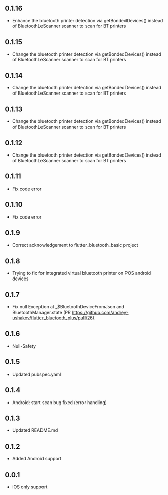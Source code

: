 ## 0.1.16

- Enhance the bluetooth printer detection via getBondedDevices() instead of BluetoothLeScanner scanner  to scan for BT printers

## 0.1.15

- Change the bluetooth printer detection via getBondedDevices() instead of BluetoothLeScanner scanner  to scan for BT printers

## 0.1.14

- Change the bluetooth printer detection via getBondedDevices() instead of BluetoothLeScanner scanner  to scan for BT printers

## 0.1.13

- Change the bluetooth printer detection via getBondedDevices() instead of BluetoothLeScanner scanner  to scan for BT printers 

## 0.1.12

- Change the bluetooth printer detection via getBondedDevices() instead of BluetoothLeScanner scanner  to scan for BT printers 

## 0.1.11

- Fix code error

## 0.1.10

- Fix code error

## 0.1.9

- Correct acknowledgement to flutter_bluetooth_basic project

## 0.1.8

- Trying to fix for integrated virtual bluetooth printer on POS android devices

## 0.1.7

- Fix null Exception at _$BluetoothDeviceFromJson and BluetoothManager.state (PR https://github.com/andrey-ushakov/flutter_bluetooth_plus/pull/26).

## 0.1.6

- Null-Safety

## 0.1.5

- Updated pubspec.yaml

## 0.1.4

- Android: start scan bug fixed (error handling)

## 0.1.3

- Updated README.md

## 0.1.2

- Added Android support

## 0.0.1

- iOS only support

